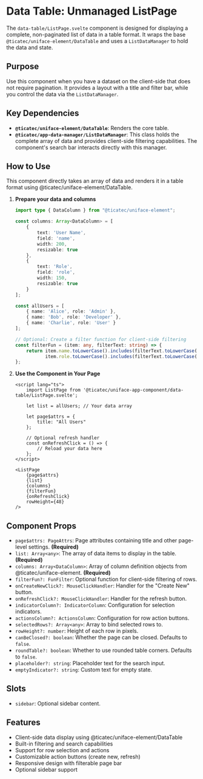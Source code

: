 # Data Table: Unmanaged ListPage

The `data-table/ListPage.svelte` component is designed for displaying a complete, non-paginated list of data in a table format. It wraps the base `@ticatec/uniface-element/DataTable` and uses a `ListDataManager` to hold the data and state.

## Purpose

Use this component when you have a dataset on the client-side that does not require pagination. It provides a layout with a title and filter bar, while you control the data via the `ListDataManager`.

## Key Dependencies

-   **`@ticatec/uniface-element/DataTable`**: Renders the core table.
-   **`@ticatec/app-data-manager/ListDataManager`**: This class holds the complete array of data and provides client-side filtering capabilities. The component's search bar interacts directly with this manager.

## How to Use

This component directly takes an array of data and renders it in a table format using @ticatec/uniface-element/DataTable.

1.  **Prepare your data and columns**

    ```ts
    import type { DataColumn } from "@ticatec/uniface-element";

    const columns: Array<DataColumn> = [
        {
            text: 'User Name',
            field: 'name',
            width: 200,
            resizable: true
        },
        {
            text: 'Role',
            field: 'role',
            width: 150,
            resizable: true
        }
    ];

    const allUsers = [
        { name: 'Alice', role: 'Admin' },
        { name: 'Bob', role: 'Developer' },
        { name: 'Charlie', role: 'User' }
    ];

    // Optional: Create a filter function for client-side filtering
    const filterFun = (item: any, filterText: string) => {
        return item.name.toLowerCase().includes(filterText.toLowerCase()) ||
               item.role.toLowerCase().includes(filterText.toLowerCase());
    };
    ```

2.  **Use the Component in Your Page**

    ```svelte
    <script lang="ts">
        import ListPage from '@ticatec/uniface-app-component/data-table/ListPage.svelte';
        
        let list = allUsers; // Your data array

        let page$attrs = {
            title: "All Users"
        };

        // Optional refresh handler
        const onRefreshClick = () => {
            // Reload your data here
        };
    </script>

    <ListPage
        {page$attrs}
        {list}
        {columns}
        {filterFun}
        {onRefreshClick}
        rowHeight={48}
    />
    ```

## Component Props

-   `page$attrs: PageAttrs`: Page attributes containing title and other page-level settings. **(Required)**
-   `list: Array<any>`: The array of data items to display in the table. **(Required)**
-   `columns: Array<DataColumn>`: Array of column definition objects from @ticatec/uniface-element. **(Required)**
-   `filterFun?: FunFilter`: Optional function for client-side filtering of rows.
-   `onCreateNewClick?: MouseClickHandler`: Handler for the "Create New" button.
-   `onRefreshClick?: MouseClickHandler`: Handler for the refresh button.
-   `indicatorColumn?: IndicatorColumn`: Configuration for selection indicators.
-   `actionsColumn?: ActionsColumn`: Configuration for row action buttons.
-   `selectedRows?: Array<any>`: Array to bind selected rows to.
-   `rowHeight?: number`: Height of each row in pixels.
-   `canBeClosed?: boolean`: Whether the page can be closed. Defaults to `false`.
-   `roundTable?: boolean`: Whether to use rounded table corners. Defaults to `false`.
-   `placeholder?: string`: Placeholder text for the search input.
-   `emptyIndicator?: string`: Custom text for empty state.

## Slots

-   `sidebar`: Optional sidebar content.

## Features

-   Client-side data display using @ticatec/uniface-element/DataTable
-   Built-in filtering and search capabilities
-   Support for row selection and actions
-   Customizable action buttons (create new, refresh)
-   Responsive design with filterable page bar
-   Optional sidebar support